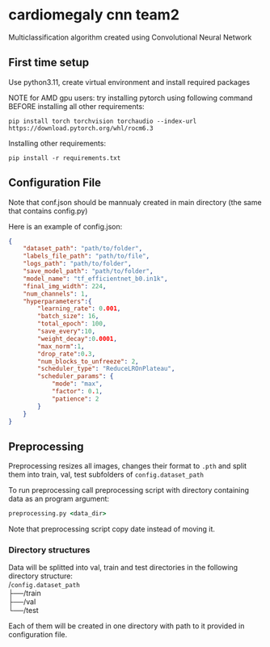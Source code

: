 # cardiomegaly cnn team2

Multiclassification algorithm created using Convolutional Neural Network

## First time setup

Use python3.11, create virtual environment and install required packages

NOTE for AMD gpu users: try installing pytorch using following command BEFORE installing all other requirements:
```shell
pip install torch torchvision torchaudio --index-url https://download.pytorch.org/whl/rocm6.3
```

Installing other requirements:
```shell
pip install -r requirements.txt
```

## Configuration File
Note that conf.json should be mannualy created in main directory (the same that contains config.py)

Here is an example of config.json:
```json
{
    "dataset_path": "path/to/folder",
    "labels_file_path": "path/to/file",
    "logs_path": "path/to/folder",
    "save_model_path": "path/to/folder",
    "model_name": "tf_efficientnet_b0.in1k",
    "final_img_width": 224,
    "num_channels": 1,
    "hyperparameters":{
        "learning_rate": 0.001,
        "batch_size": 16,
        "total_epoch": 100,
        "save_every":10,
        "weight_decay":0.0001,
        "max_norm":1,
        "drop_rate":0.3,
        "num_blocks_to_unfreeze": 2,
        "scheduler_type": "ReduceLROnPlateau",
        "scheduler_params": {
            "mode": "max",
            "factor": 0.1,
            "patience": 2
        }
    }
}
```

## Preprocessing
Preprocessing resizes all images, changes their format to `.pth` and split them into train, val, test subfolders of `config.dataset_path` 

To run preprocessing call preprocessing script with  directory containing data as an program argument:
```cmd
preprocessing.py <data_dir>
```
Note that preprocessing script copy date instead of moving it.

### Directory structures
Data will be splitted into val, train and test directories in the following directory structure:
<br/>/`config.dataset_path`
<br/>├──/train
<br/>├──/val
<br/>└──/test

Each of them will be created in one directory with path to it provided in configuration file.
